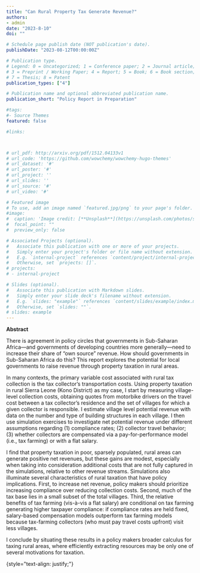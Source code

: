 ```yaml
---
title: "Can Rural Property Tax Generate Revenue?"
authors:
- admin
date: "2023-8-10"
doi: ""

# Schedule page publish date (NOT publication's date).
publishDate: "2023-08-12T00:00:00Z"

# Publication type.
# Legend: 0 = Uncategorized; 1 = Conference paper; 2 = Journal article;
# 3 = Preprint / Working Paper; 4 = Report; 5 = Book; 6 = Book section;
# 7 = Thesis; 8 = Patent
publication_types: ["4"]

# Publication name and optional abbreviated publication name.
publication_short: "Policy Report in Preparation"

#tags:
#- Source Themes
featured: false

#links:



# url_pdf: http://arxiv.org/pdf/1512.04133v1
# url_code: 'https://github.com/wowchemy/wowchemy-hugo-themes'
# url_dataset: '#'
# url_poster: '#'
# url_project: ''
# url_slides: ''
# url_source: '#'
# url_video: '#'

# Featured image
# To use, add an image named `featured.jpg/png` to your page's folder. 
#image:
#  caption: 'Image credit: [**Unsplash**](https://unsplash.com/photos/s9CC2SKySJM)'
#  focal_point: ""
#  preview_only: false

# Associated Projects (optional).
#   Associate this publication with one or more of your projects.
#   Simply enter your project's folder or file name without extension.
#   E.g. `internal-project` references `content/project/internal-project/index.md`.
#   Otherwise, set `projects: []`.
# projects:
# - internal-project

# Slides (optional).
#   Associate this publication with Markdown slides.
#   Simply enter your slide deck's filename without extension.
#   E.g. `slides: "example"` references `content/slides/example/index.md`.
#   Otherwise, set `slides: ""`.
# slides: example
---
```


**Abstract** 

There is agreement in policy circles that governments in Sub-Saharan Africa—and governments of developing countries more generally—need to increase their share of “own source” revenue. How should governments in Sub-Saharan Africa do this? This report explores the potential for local governments to raise revenue through property taxation in rural areas. 

In many contexts, the primary variable cost associated with rural tax collection is the tax collector’s transportation costs. Using property taxation in rural Sierra Leone (Kono District) as my case, I start by measuring village-level collection costs, obtaining quotes from motorbike drivers on the travel cost between a tax collector’s residence and the set of villages for which a given collector is responsible. I estimate village level potential revenue with data on the number and type of building structures in each village. I then use simulation exercises to investigate net potential revenue under different assumptions regarding (1) compliance rates; (2) collector travel behavior; (3) whether collectors are compensated via a pay-for-performance model (i.e., tax farming) or with a flat salary.

I find that property taxation in poor, sparsely populated, rural areas can generate positive net revenues, but these gains are modest, especially when taking into consideration additional costs that are not fully captured in the simulations, relative to other revenue streams. Simulations also illuminate several characteristics of rural taxation that have policy implications. First, to increase net revenue, policy makers should prioritize increasing compliance over reducing collection costs. Second, much of the tax base lies in a small subset of the total villages. Third, the relative benefits of tax farming (vis-à-vis a flat salary) are conditional on tax farming generating higher taxpayer compliance: if compliance rates are held fixed, salary-based compensation models outperform tax farming models because tax-farming collectors (who must pay travel costs upfront) visit less villages. 

I conclude by situating these results in a policy makers broader calculus for taxing rural areas, where efficiently extracting resources may be only one of several motivations for taxation. 




{style="text-align: justify;"}